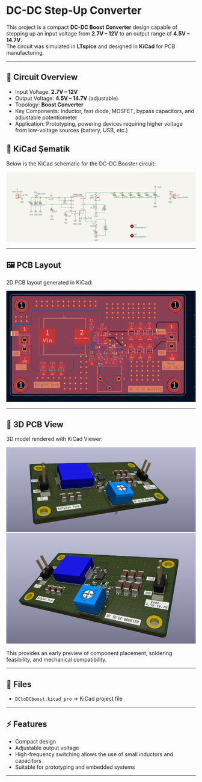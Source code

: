 # DC-DC Step-Up Converter

This project is a compact **DC-DC Boost Converter** design capable of stepping up an input voltage from **2.7V – 12V** to an output range of **4.5V – 14.7V**.  
The circuit was simulated in **LTspice** and designed in **KiCad** for PCB manufacturing.

---

## 📐 Circuit Overview
- Input Voltage: **2.7V – 12V**  
- Output Voltage: **4.5V – 14.7V** (adjustable)  
- Topology: **Boost Converter**  
- Key Components: Inductor, fast diode, MOSFET, bypass capacitors, and adjustable potentiometer  
- Application: Prototyping, powering devices requiring higher voltage from low-voltage sources (battery, USB, etc.)

## 📐 KiCad Şematik

Below is the KiCad schematic for the DC-DC Booster circuit:

![DC-DC Booster Şematik](https://github.com/SSBaTuTaSS/Dc-to-Dc-Booster/blob/main/pcb/schematic.png)

---

## 🖼️ PCB Layout
2D PCB layout generated in KiCad:  

![PCB Layout](https://github.com/SSBaTuTaSS/Dc-to-Dc-Booster/blob/main/pcb/PCB%202D.png)

---

## 🎨 3D PCB View
3D model rendered with KiCad Viewer:  

![3D PCB](https://github.com/SSBaTuTaSS/Dc-to-Dc-Booster/blob/main/pcb/PCB%203D.png)
![3D PCB](https://github.com/SSBaTuTaSS/Dc-to-Dc-Booster/blob/main/pcb/image.png)

This provides an early preview of component placement, soldering feasibility, and mechanical compatibility.  

---

## 📁 Files
- `DCtoDCboost.kicad_pro` → KiCad project file  
---

## ⚡ Features
- Compact design  
- Adjustable output voltage  
- High-frequency switching allows the use of small inductors and capacitors  
- Suitable for prototyping and embedded systems

---

